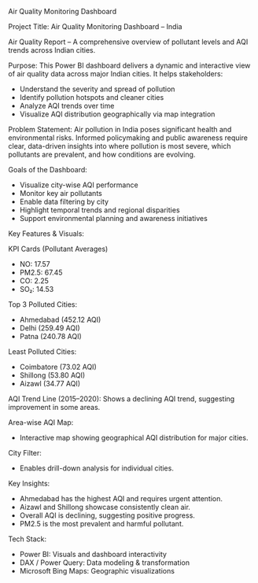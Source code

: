 Air Quality Monitoring Dashboard

Project Title:
Air Quality Monitoring Dashboard – India

Air Quality Report – A comprehensive overview of pollutant levels and AQI trends across Indian cities.

Purpose:
This Power BI dashboard delivers a dynamic and interactive view of air quality data across major Indian cities. It helps stakeholders:
* Understand the severity and spread of pollution
* Identify pollution hotspots and cleaner cities
* Analyze AQI trends over time
* Visualize AQI distribution geographically via map integration

Problem Statement:
Air pollution in India poses significant health and environmental risks. Informed policymaking and public awareness require clear, data-driven insights into where pollution is most severe, which pollutants are prevalent, and how conditions are evolving.

Goals of the Dashboard:

* Visualize city-wise AQI performance
* Monitor key air pollutants
* Enable data filtering by city
* Highlight temporal trends and regional disparities
* Support environmental planning and awareness initiatives

Key Features & Visuals:

KPI Cards (Pollutant Averages)

* NO: 17.57
* PM2.5: 67.45
* CO: 2.25
* SO₂: 14.53

Top 3 Polluted Cities:

* Ahmedabad (452.12 AQI)
* Delhi (259.49 AQI)
* Patna (240.78 AQI)

Least Polluted Cities:

* Coimbatore (73.02 AQI)
* Shillong (53.80 AQI)
* Aizawl (34.77 AQI)

AQI Trend Line (2015–2020):
 Shows a declining AQI trend, suggesting improvement in some areas.
  
Area-wise AQI Map:
* Interactive map showing geographical AQI distribution for major cities.

 City Filter:
* Enables drill-down analysis for individual cities.

Key Insights:

* Ahmedabad has the highest AQI and requires urgent attention.
* Aizawl and Shillong showcase consistently clean air.
* Overall AQI is declining, suggesting positive progress.
* PM2.5 is the most prevalent and harmful pollutant.


Tech Stack:

* Power BI: Visuals and dashboard interactivity
* DAX / Power Query: Data modeling & transformation
* Microsoft Bing Maps: Geographic visualizations
